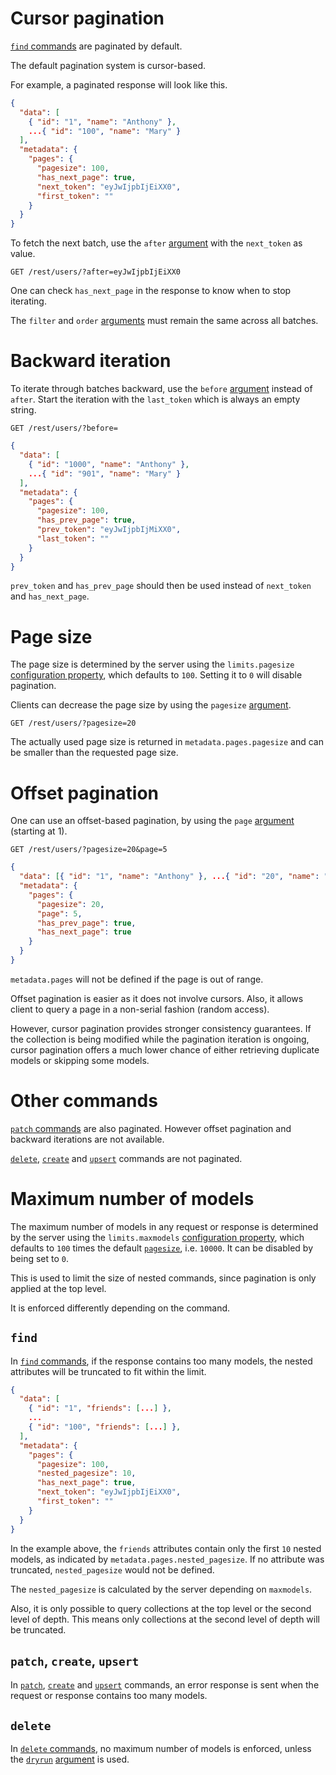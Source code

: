 # Cursor pagination

[`find` commands](../request/crud.md#find-command) are paginated by default.

The default pagination system is cursor-based.

For example, a paginated response will look like this.

```json
{
  "data": [
    { "id": "1", "name": "Anthony" },
    ...{ "id": "100", "name": "Mary" }
  ],
  "metadata": {
    "pages": {
      "pagesize": 100,
      "has_next_page": true,
      "next_token": "eyJwIjpbIjEiXX0",
      "first_token": ""
    }
  }
}
```

To fetch the next batch, use the `after` [argument](../rpc/README.md#rpc) with
the `next_token` as value.

```HTTP
GET /rest/users/?after=eyJwIjpbIjEiXX0
```

One can check `has_next_page` in the response to know when to stop iterating.

The `filter` and `order` [arguments](../rpc/README.md#rpc) must remain the same
across all batches.

# Backward iteration

To iterate through batches backward, use the `before`
[argument](../rpc/README.md#rpc) instead of `after`.
Start the iteration with the `last_token` which is always an empty string.

```HTTP
GET /rest/users/?before=
```

```json
{
  "data": [
    { "id": "1000", "name": "Anthony" },
    ...{ "id": "901", "name": "Mary" }
  ],
  "metadata": {
    "pages": {
      "pagesize": 100,
      "has_prev_page": true,
      "prev_token": "eyJwIjpbIjMiXX0",
      "last_token": ""
    }
  }
}
```

`prev_token` and `has_prev_page` should then be used instead of `next_token`
and `has_next_page`.

# Page size

The page size is determined by the server using the `limits.pagesize`
[configuration property](../../server/configuration/configuration.md#properties),
which defaults to `100`.
Setting it to `0` will disable pagination.

Clients can decrease the page size by using the `pagesize`
[argument](../rpc/README.md#rpc).

```HTTP
GET /rest/users/?pagesize=20
```

The actually used page size is returned in `metadata.pages.pagesize` and can
be smaller than the requested page size.

# Offset pagination

One can use an offset-based pagination, by using the `page`
[argument](../rpc/README.md#rpc) (starting at 1).

```HTTP
GET /rest/users/?pagesize=20&page=5
```

```json
{
  "data": [{ "id": "1", "name": "Anthony" }, ...{ "id": "20", "name": "Mary" }],
  "metadata": {
    "pages": {
      "pagesize": 20,
      "page": 5,
      "has_prev_page": true,
      "has_next_page": true
    }
  }
}
```

`metadata.pages` will not be defined if the page is out of range.

Offset pagination is easier as it does not involve cursors. Also, it allows
client to query a page in a non-serial fashion (random access).

However, cursor pagination provides stronger consistency guarantees.
If the collection is being modified while the pagination iteration is ongoing,
cursor pagination offers a much lower chance of either retrieving duplicate
models or skipping some models.

# Other commands

[`patch` commands](../request/crud.md#patch-command) are also paginated.
However offset pagination and backward iterations are not available.

[`delete`](../request/crud.md#delete-command),
[`create`](../request/crud.md#create-command) and
[`upsert`](../request/crud.md#upsert-command) commands are not paginated.

# Maximum number of models

The maximum number of models in any request or response is determined by the
server using the `limits.maxmodels`
[configuration property](../../server/configuration/configuration.md#properties),
which defaults to `100` times the default [`pagesize`](#page-size), i.e.
`10000`. It can be disabled by being set to `0`.

This is used to limit the size of nested commands, since pagination is only
applied at the top level.

It is enforced differently depending on the command.

## `find`

In [`find` commands](../request/crud.md#find-command), if the response contains
too many models, the nested attributes will be truncated to fit within the
limit.

```json
{
  "data": [
    { "id": "1", "friends": [...] },
    ...
    { "id": "100", "friends": [...] },
  ],
  "metadata": {
    "pages": {
      "pagesize": 100,
      "nested_pagesize": 10,
      "has_next_page": true,
      "next_token": "eyJwIjpbIjEiXX0",
      "first_token": ""
    }
  }
}
```

In the example above, the `friends` attributes contain only the first `10`
nested models, as indicated by `metadata.pages.nested_pagesize`. If no
attribute was truncated, `nested_pagesize` would not be defined.

The `nested_pagesize` is calculated by the server depending on `maxmodels`.

Also, it is only possible to query collections at the top level or the second
level of depth. This means only collections at the second level of depth will
be truncated.

## `patch`, `create`, `upsert`

In [`patch`](../request/crud.md#patch-command),
[`create`](../request/crud.md#create-command) and
[`upsert`](../request/crud.md#upsert-command) commands, an error response is
sent when the request or response contains too many models.

## `delete`

In [`delete` commands](../request/crud.md#delete-command), no maximum number of
models is enforced, unless the [`dryrun`](dryrun.md)
[argument](../rpc/README.md#rpc) is used.
